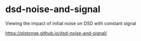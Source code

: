 # dsd-noise-and-signal
Viewing the impact of initial noise on DSD with constant signal

https://plstonge.github.io/dsd-noise-and-signal/
